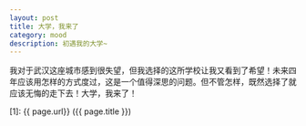 ```yaml
---
layout: post
title: 大学，我来了
category: mood
description: 初遇我的大学~
---
```


我对于武汉这座城市感到很失望，但我选择的这所学校让我又看到了希望！未来四年应该用怎样的方式度过，这是一个值得深思的问题。但不管怎样，既然选择了就应该无悔的走下去！大学，我来了！





[SilentVally]:    http://silentvally.github.io  "SilentVally"
[1]:    {{ page.url}}  ({{ page.title }})
